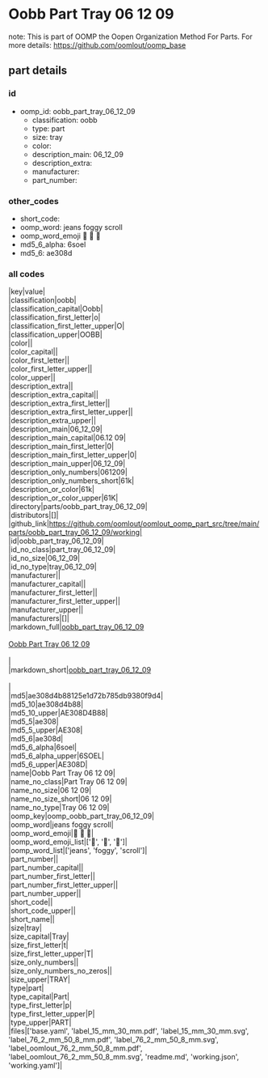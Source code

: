 # Oobb Part Tray 06 12 09  

note: This is part of OOMP the Oopen Organization Method For Parts. For more details: https://github.com/oomlout/oomp_base

##  part details





### id
* oomp_id: oobb_part_tray_06_12_09
  * classification: oobb
  * type: part
  * size: tray
  * color: 
  * description_main: 06_12_09
  * description_extra: 
  * manufacturer: 
  * part_number: 

### other_codes
* short_code: 
* oomp_word: jeans foggy scroll
* oomp_word_emoji :jeans: :foggy: :scroll:
* md5_6_alpha: 6soel
* md5_6: ae308d

### all codes 
|key|value|  
|classification|oobb|  
|classification_capital|Oobb|  
|classification_first_letter|o|  
|classification_first_letter_upper|O|  
|classification_upper|OOBB|  
|color||  
|color_capital||  
|color_first_letter||  
|color_first_letter_upper||  
|color_upper||  
|description_extra||  
|description_extra_capital||  
|description_extra_first_letter||  
|description_extra_first_letter_upper||  
|description_extra_upper||  
|description_main|06_12_09|  
|description_main_capital|06.12 09|  
|description_main_first_letter|0|  
|description_main_first_letter_upper|0|  
|description_main_upper|06_12_09|  
|description_only_numbers|061209|  
|description_only_numbers_short|61k|  
|description_or_color|61k|  
|description_or_color_upper|61K|  
|directory|parts/oobb_part_tray_06_12_09|  
|distributors|[]|  
|github_link|https://github.com/oomlout/oomlout_oomp_part_src/tree/main/parts/oobb_part_tray_06_12_09/working|  
|id|oobb_part_tray_06_12_09|  
|id_no_class|part_tray_06_12_09|  
|id_no_size|06_12_09|  
|id_no_type|tray_06_12_09|  
|manufacturer||  
|manufacturer_capital||  
|manufacturer_first_letter||  
|manufacturer_first_letter_upper||  
|manufacturer_upper||  
|manufacturers|[]|  
|markdown_full|[oobb_part_tray_06_12_09](https://github.com/oomlout/oomlout_oomp_part_src/tree/main/parts/oobb_part_tray_06_12_09/working)<br>[](https://github.com/oomlout/oomlout_oomp_part_src/tree/main/parts/oobb_part_tray_06_12_09/working)<br>[Oobb Part Tray 06 12 09](https://github.com/oomlout/oomlout_oomp_part_src/tree/main/parts/oobb_part_tray_06_12_09/working)<br><br>|  
|markdown_short|[oobb_part_tray_06_12_09](https://github.com/oomlout/oomlout_oomp_part_src/tree/main/parts/oobb_part_tray_06_12_09/working)<br><br>|  
|md5|ae308d4b88125e1d72b785db9380f9d4|  
|md5_10|ae308d4b88|  
|md5_10_upper|AE308D4B88|  
|md5_5|ae308|  
|md5_5_upper|AE308|  
|md5_6|ae308d|  
|md5_6_alpha|6soel|  
|md5_6_alpha_upper|6SOEL|  
|md5_6_upper|AE308D|  
|name|Oobb Part Tray 06 12 09|  
|name_no_class|Part Tray 06 12 09|  
|name_no_size|06 12 09|  
|name_no_size_short|06 12 09|  
|name_no_type|Tray 06 12 09|  
|oomp_key|oomp_oobb_part_tray_06_12_09|  
|oomp_word|jeans foggy scroll|  
|oomp_word_emoji|:jeans: :foggy: :scroll:|  
|oomp_word_emoji_list|[':jeans:', ':foggy:', ':scroll:']|  
|oomp_word_list|['jeans', 'foggy', 'scroll']|  
|part_number||  
|part_number_capital||  
|part_number_first_letter||  
|part_number_first_letter_upper||  
|part_number_upper||  
|short_code||  
|short_code_upper||  
|short_name||  
|size|tray|  
|size_capital|Tray|  
|size_first_letter|t|  
|size_first_letter_upper|T|  
|size_only_numbers||  
|size_only_numbers_no_zeros||  
|size_upper|TRAY|  
|type|part|  
|type_capital|Part|  
|type_first_letter|p|  
|type_first_letter_upper|P|  
|type_upper|PART|  
|files|['base.yaml', 'label_15_mm_30_mm.pdf', 'label_15_mm_30_mm.svg', 'label_76_2_mm_50_8_mm.pdf', 'label_76_2_mm_50_8_mm.svg', 'label_oomlout_76_2_mm_50_8_mm.pdf', 'label_oomlout_76_2_mm_50_8_mm.svg', 'readme.md', 'working.json', 'working.yaml']|  
